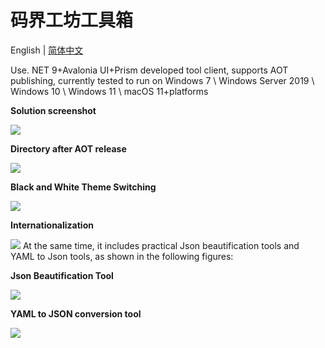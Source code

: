 # 码界工坊工具箱

English | [简体中文](README-zh_CN.md)

Use. NET 9+Avalonia UI+Prism developed tool client, supports AOT publishing, currently tested to run on Windows 7 \ Windows Server 2019 \ Windows 10 \ Windows 11 \ macOS 11+platforms

**Solution screenshot**

![]( https://img1.dotnet9.com/site/doc/tool/imgs/0101.png )

**Directory after AOT release**

![]( https://img1.dotnet9.com/site/doc/tool/imgs/0102.png )

**Black and White Theme Switching**

![]( https://img1.dotnet9.com/site/doc/tool/imgs/0103.gif )

**Internationalization**

![]( https://img1.dotnet9.com/site/doc/tool/imgs/0104.gif )
At the same time, it includes practical Json beautification tools and YAML to Json tools, as shown in the following figures:

**Json Beautification Tool**

![]( https://img1.dotnet9.com/2024/09/0108.png )

**YAML to JSON conversion tool**

![]( https://img1.dotnet9.com/2024/09/0109.png )
